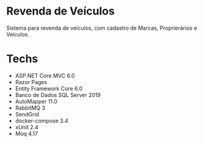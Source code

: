 # Revenda de Veículos
Sistema para revenda de veículos, com cadastro de Marcas, Proprierários e Veículos.

# Techs
* ASP.NET Core MVC 6.0
* Razor Pages
* Entity Framework Core 6.0
* Banco de Dados SQL Server 2019
* AutoMapper 11.0
* RabbitMQ 3
* SendGrid
* docker-compose 3.4
* xUnit 2.4
* Moq 4.17
